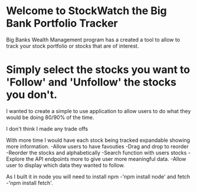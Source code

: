 Welcome to StockWatch the Big Bank Portfolio Tracker
================================

Big Banks Wealth Management program has a created a tool to allow to track your stock portfolio or stocks that are of interest.

Simply select the stocks you want to 'Follow' and 'Unfollow' the stocks you don't.
================================

 I wanted to create a simple to use application to allow users to do what they would be doing 80/90% of the time.
 
 I don't think I made any trade offs 
 
 With more time I would have each stock being tracked expandable showing more information.
 -Allow users to have favouties
 -Drag and drop to reorder
 -Reorder the stocks and alphabetically
 -Search function with users stocks
 -Explore the API endpoints more to give user more meaningful data.
 -Allow user to display which data they wanted to follow.
 
 As I built it in node you will need to install npm -'npm install node' and fetch -'npm install fetch'.


